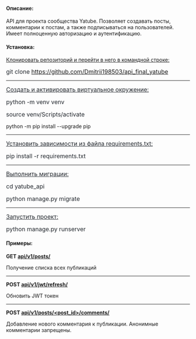 #### **Описание:**
API для проекта сообщества Yatube. Позволяет создавать посты, комментарии к постам, а также подписываться на пользователей. Имеет полноценную авторизацию и аутентификацию.
#### **Установка:**
<u>Клонировать репозиторий и перейти в него в командной строке:</u>

<font color="#24292f" face="-apple-system, BlinkMacSystemFont, Segoe UI, Helvetica, Arial, sans-serif, Apple Color Emoji, Segoe UI Emoji"><span style="font-size: 16px;">git clone https://github.com/Dmitrii198503/api_final_yatube</span></font>
- - -
<span style="color: rgb(36, 41, 47); font-family: -apple-system, BlinkMacSystemFont, &quot;Segoe UI&quot;, Helvetica, Arial, sans-serif, &quot;Apple Color Emoji&quot;, &quot;Segoe UI Emoji&quot;; font-size: 16px;"><u>Cоздать и активировать виртуальное окружение:</u></span>

<font color="#24292f" face="-apple-system, BlinkMacSystemFont, Segoe UI, Helvetica, Arial, sans-serif, Apple Color Emoji, Segoe UI Emoji"><span style="font-size: 16px;">python -m venv venv</span></font>

<font color="#24292f" face="-apple-system, BlinkMacSystemFont, Segoe UI, Helvetica, Arial, sans-serif, Apple Color Emoji, Segoe UI Emoji"><span style="font-size: 16px;">source venv/Scripts/activate</span></font>

python -m pip install --upgrade pip
- - -
<span style="color: rgb(36, 41, 47); font-family: -apple-system, BlinkMacSystemFont, &quot;Segoe UI&quot;, Helvetica, Arial, sans-serif, &quot;Apple Color Emoji&quot;, &quot;Segoe UI Emoji&quot;; font-size: 16px;"><u>Установить зависимости из файла requirements.txt:</u></span>

<font color="#24292f" face="-apple-system, BlinkMacSystemFont, Segoe UI, Helvetica, Arial, sans-serif, Apple Color Emoji, Segoe UI Emoji"><span style="font-size: 16px;">pip install -r requirements.txt</span></font>
- - -
<span style="color: rgb(36, 41, 47); font-family: -apple-system, BlinkMacSystemFont, &quot;Segoe UI&quot;, Helvetica, Arial, sans-serif, &quot;Apple Color Emoji&quot;, &quot;Segoe UI Emoji&quot;; font-size: 16px;"><u>Выполнить миграции:</u></span>

<span style="color: rgb(36, 41, 47); font-family: -apple-system, BlinkMacSystemFont, &quot;Segoe UI&quot;, Helvetica, Arial, sans-serif, &quot;Apple Color Emoji&quot;, &quot;Segoe UI Emoji&quot;; font-size: 16px;">cd yatube_api</span>

<span style="color: rgb(36, 41, 47); font-family: -apple-system, BlinkMacSystemFont, &quot;Segoe UI&quot;, Helvetica, Arial, sans-serif, &quot;Apple Color Emoji&quot;, &quot;Segoe UI Emoji&quot;; font-size: 16px;">python manage.py migrate</span>
- - -
<span style="color: rgb(36, 41, 47); font-family: -apple-system, BlinkMacSystemFont, &quot;Segoe UI&quot;, Helvetica, Arial, sans-serif, &quot;Apple Color Emoji&quot;, &quot;Segoe UI Emoji&quot;; font-size: 16px;"><u>Запустить проект:</u></span>

<span style="color: rgb(36, 41, 47); font-family: -apple-system, BlinkMacSystemFont, &quot;Segoe UI&quot;, Helvetica, Arial, sans-serif, &quot;Apple Color Emoji&quot;, &quot;Segoe UI Emoji&quot;; font-size: 16px;">python manage.py runserver</span>
#### <b>Примеры:</b>
<b>GET <u>api/v1/posts/</u></b>

Получение списка всех публикаций
- - -
<b>POST <u>api/v1/jwt/refresh/</u></b>

Обновить JWT токен
- - -
<b>POST <u>api/v1/posts/&lt;post_id&gt;/comments/</u></b>

Добавление нового комментария к публикации. Анонимные комментарии запрещены.
